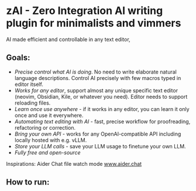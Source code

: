 
# zAI - Zero Integration AI writing plugin for minimalists and vimmers

AI made efficient and controllable in any text editor,


## Goals:
- *Precise control what AI is doing*. No need to write elaborate natural language descriptions. Control AI precisely with few macros typed in editor itself.
- *Works for any editor*, support almost any unique specific text editor (neovim, Obsidian, Kile, or whatever you need). Editor needs to support reloading files.
- *Learn once use anywhere* - if it works in any editor, you can learn it only once and use it everywhere. 
- *Automating text editing with AI* - fast, precise workflow for proofreading, refactoring or correction.
- *Bring your own API* - works for any OpenAI-compatible API including locally hosted with e.g. vLLM.
- *Store your LLM calls* - save your LLM usage to finetune your own LLM.
- *Fully free and open-source* 

Inspirations: Aider Chat file watch mode www.aider.chat

## How to run:


